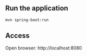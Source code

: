 ## Run the application
```bash
mvn spring-boot:run
```

## Access
Open browser: http://localhost:8080
